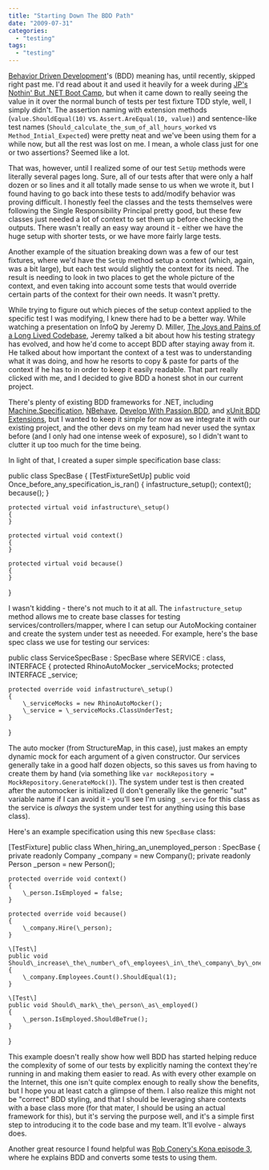 ```yaml
---
title: "Starting Down The BDD Path"
date: "2009-07-31"
categories: 
  - "testing"
tags: 
  - "testing"
---
```


[Behavior Driven Development](http://dannorth.net/introducing-bdd)'s (BDD) meaning has, until recently, skipped right past me. I'd read about it and used it heavily for a week during [JP's Nothin' But .NET Boot Camp](http://darrell.mozingo.net/2008/12/03/nothin-but-net-training/), but when it came down to really seeing the value in it over the normal bunch of tests per test fixture TDD style, well, I simply didn't. The assertion naming with extension methods (`value.ShouldEqual(10)` vs. `Assert.AreEqual(10, value)`) and sentence-like test names (`Should_calculate_the_sum_of_all_hours_worked` vs `Method_Intial_Expected`) were pretty neat and we've been using them for a while now, but all the rest was lost on me. I mean, a whole class just for one or two assertions? Seemed like a lot.

That was, however, until I realized some of our test `SetUp` methods were literally several pages long. Sure, all of our tests after that were only a half dozen or so lines and it all totally made sense to us when we wrote it, but I found having to go back into these tests to add/modify behavior was proving difficult. I honestly feel the classes and the tests themselves were following the Single Responsibility Principal pretty good, but these few classes just needed a lot of context to set them up before checking the outputs. There wasn't really an easy way around it - either we have the huge setup with shorter tests, or we have more fairly large tests.

Another example of the situation breaking down was a few of our test fixtures, where we'd have the `SetUp` method setup a context (which, again, was a bit large), but each test would slightly the context for its need. The result is needing to look in two places to get the whole picture of the context, and even taking into account some tests that would override certain parts of the context for their own needs. It wasn't pretty.

While trying to figure out which pieces of the setup context applied to the specific test I was modifying, I knew there had to be a better way. While watching a presentation on InfoQ by Jeremy D. Miller, [The Joys and Pains of a Long Lived Codebase](http://www.infoq.com/presentations/Lessons-Learned-Jeremy-Miller), Jeremy talked a bit about how his testing strategy has evolved, and how he'd come to accept BDD after staying away from it. He talked about how important the context of a test was to understanding what it was doing, and how he resorts to copy & paste for parts of the context if he has to in order to keep it easily readable. That part really clicked with me, and I decided to give BDD a honest shot in our current project.

There's plenty of existing BDD frameworks for .NET, including [Machine.Specification](http://github.com/machine/machine.specifications/tree/master), [NBehave](http://nbehave.org/), [Develop With Passion.BDD](http://github.com/developwithpassion/developwithpassion.bdd/tree/master), and [xUnit BDD Extensions](http://code.google.com/p/xunit-bdd-extensions/), but I wanted to keep it simple for now as we integrate it with our existing project, and the other devs on my team had never used the syntax before (and I only had one intense week of exposure), so I didn't want to clutter it up too much for the time being.

In light of that, I created a super simple specification base class:

public class SpecBase
{
	\[TestFixtureSetUp\]
	public void Once\_before\_any\_specification\_is\_ran()
	{
		infastructure\_setup();
		context();
		because();
	}

	protected virtual void infastructure\_setup()
	{
	}

	protected virtual void context()
	{
	}

	protected virtual void because()
	{
	}
}

I wasn't kidding - there's not much to it at all. The `infastructure_setup` method allows me to create base classes for testing services/controllers/mapper, where I can setup our AutoMocking container and create the system under test as neeeded. For example, here's the base spec class we use for testing our services:

public class ServiceSpecBase : SpecBase
	where SERVICE : class, INTERFACE
{
	protected RhinoAutoMocker \_serviceMocks;
	protected INTERFACE \_service;

	protected override void infastructure\_setup()
	{
		\_serviceMocks = new RhinoAutoMocker();
		\_service = \_serviceMocks.ClassUnderTest;
	}
} 

The auto mocker (from StructureMap, in this case), just makes an empty dynamic mock for each argument of a given constructor. Our services generally take in a good half dozen objects, so this saves us from having to create them by hand (via something like `var mockRepository = MockRepository.GenerateMock()`). The system under test is then created after the automocker is initialized (I don't generally like the generic "sut" variable name if I can avoid it - you'll see I'm using `_service` for this class as the service is _always_ the system under test for anything using this base class).

Here's an example specification using this new `SpecBase` class:

\[TestFixture\]
public class When\_hiring\_an\_unemployed\_person : SpecBase
{
	private readonly Company \_company = new Company();
	private readonly Person \_person = new Person();

	protected override void context()
	{
		\_person.IsEmployed = false;
	}

	protected override void because()
	{
		\_company.Hire(\_person);
	}

	\[Test\]
	public void Should\_increase\_the\_number\_of\_employees\_in\_the\_company\_by\_one()
	{
		\_company.Employees.Count().ShouldEqual(1);
	}

	\[Test\]
	public void Should\_mark\_the\_person\_as\_employed()
	{
		\_person.IsEmployed.ShouldBeTrue();
	}
}

This example doesn't really show how well BDD has started helping reduce the complexity of some of our tests by explicitly naming the context they're running in and making them easier to read. As with every other example on the Internet, this one isn't quite complex enough to really show the benefits, but I hope you at least catch a glimpse of them. I also realize this might not be "correct" BDD styling, and that I should be leveraging share contexts with a base class more (for that mater, I should be using an actual framework for this), but it's serving the purpose well, and it's a simple first step to introducing it to the code base and my team. It'll evolve - always does.

Another great resource I found helpful was [Rob Conery's Kona episode 3](http://blog.wekeroad.com/mvc-storefront/kona-3/), where he explains BDD and converts some tests to using them.
